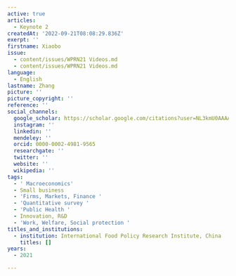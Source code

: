 ```yaml
---
active: true
articles:
  - Keynote 2
createdAt: '2022-09-21T08:08:29.836Z'
exerpt: ''
firstname: Xiaobo
issue:
  - content/issues/WPRN21 Videos.md
  - content/issues/WPRN21 Videos.md
language:
  - English
lastname: Zhang
picture: ''
picture_copyright: ''
reference: ''
social_channels:
  google_scholar: https://scholar.google.com/citations?user=NL3kmU0AAAAJ&hl=en
  instagram: ''
  linkedin: ''
  mendeley: ''
  orcid: 0000-0002-4981-9565
  researchgate: ''
  twitter: ''
  website: ''
  wikipedia: ''
tags:
  - ' Macroeconomics'
  - Small business
  - 'Firms, Markets, Finance '
  - 'Quantitative survey '
  - 'Public Health '
  - Innovation, R&D
  - 'Work, Welfare, Social protection '
titles_and_institutions:
  - institution: International Food Policy Research Institute, China
    titles: []
years:
  - 2021

---
```


